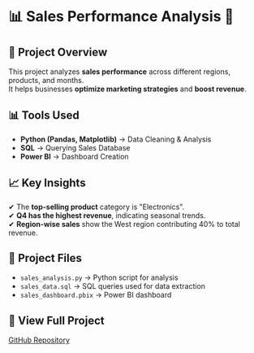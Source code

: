 # 📊 Sales Performance Analysis 🚀  

## 📌 Project Overview  
This project analyzes **sales performance** across different regions, products, and months.  
It helps businesses **optimize marketing strategies** and **boost revenue**.  

## 📊 Tools Used  
- **Python (Pandas, Matplotlib)** → Data Cleaning & Analysis  
- **SQL** → Querying Sales Database  
- **Power BI** → Dashboard Creation  

## 📈 Key Insights  
✔ The **top-selling product** category is "Electronics".  
✔ **Q4 has the highest revenue**, indicating seasonal trends.  
✔ **Region-wise sales** show the West region contributing 40% to total revenue.  

## 🚀 Project Files  
- `sales_analysis.py` → Python script for analysis  
- `sales_data.sql` → SQL queries used for data extraction  
- `sales_dashboard.pbix` → Power BI dashboard  

## 🔗 View Full Project  
[GitHub Repository](https://github.com/Agraja2731//Sales_Performance_Analysis)
